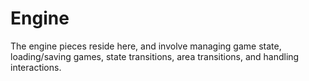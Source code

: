 # Engine

The engine pieces reside here, and involve managing game state, loading/saving games, state transitions, area transitions, and handling interactions.
